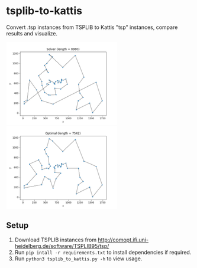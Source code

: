 # tsplib-to-kattis
Convert .tsp instances from TSPLIB to Kattis "tsp" instances, compare results and visualize.

<img src="img/solver_ex.png" alt="Solver example image"
width="300"/><img src="img/optimal_ex.png" alt="Solver example image"
width="300"/>

## Setup

1. Download TSPLIB instances from http://comopt.ifi.uni-heidelberg.de/software/TSPLIB95/tsp/
2. Run `pip intall -r requirements.txt` to install dependencies if required.
3. Run `python3 tsplib_to_kattis.py -h` to view usage.
